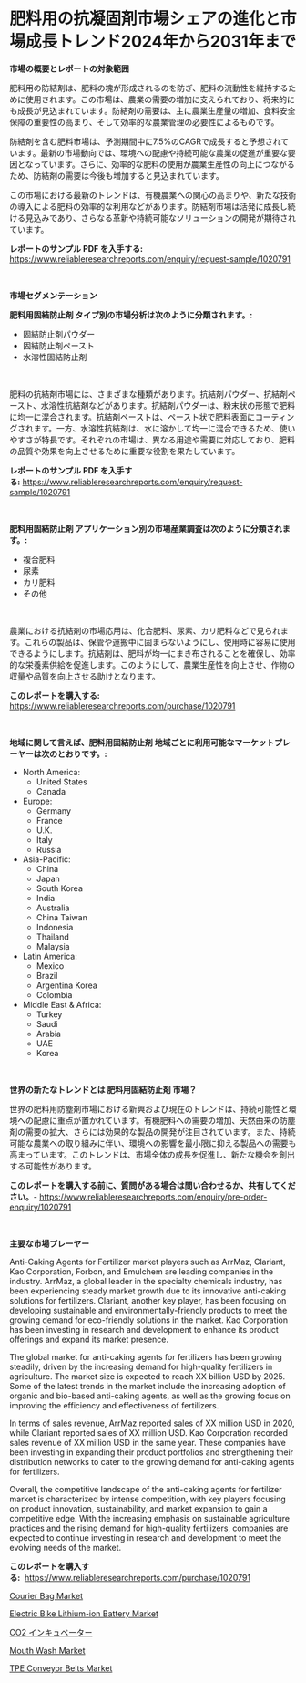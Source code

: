 <p><h1>肥料用の抗凝固剤市場シェアの進化と市場成長トレンド2024年から2031年まで</h1></p><p><strong>市場の概要とレポートの対象範囲</strong></p>
<p><p>肥料用の防結剤は、肥料の塊が形成されるのを防ぎ、肥料の流動性を維持するために使用されます。この市場は、農業の需要の増加に支えられており、将来的にも成長が見込まれています。防結剤の需要は、主に農業生産量の増加、食料安全保障の重要性の高まり、そして効率的な農業管理の必要性によるものです。</p><p>防結剤を含む肥料市場は、予測期間中に7.5%のCAGRで成長すると予想されています。最新の市場動向では、環境への配慮や持続可能な農業の促進が重要な要因となっています。さらに、効率的な肥料の使用が農業生産性の向上につながるため、防結剤の需要は今後も増加すると見込まれています。</p><p>この市場における最新のトレンドは、有機農業への関心の高まりや、新たな技術の導入による肥料の効率的な利用などがあります。防結剤市場は活発に成長し続ける見込みであり、さらなる革新や持続可能なソリューションの開発が期待されています。</p></p>
<p><strong>レポートのサンプル PDF を入手する:</strong> <a href="https://www.reliableresearchreports.com/enquiry/request-sample/1020791">https://www.reliableresearchreports.com/enquiry/request-sample/1020791</a></p>
<p>&nbsp;</p>
<p><strong>市場セグメンテーション</strong></p>
<p><strong>肥料用固結防止剤 タイプ別の市場分析は次のように分類されます。:</strong></p>
<p><ul><li>固結防止剤パウダー</li><li>固結防止剤ペースト</li><li>水溶性固結防止剤</li></ul></p>
<p>&nbsp;</p>
<p><p>肥料の抗結剤市場には、さまざまな種類があります。抗結剤パウダー、抗結剤ペースト、水溶性抗結剤などがあります。抗結剤パウダーは、粉末状の形態で肥料に均一に混合されます。抗結剤ペーストは、ペースト状で肥料表面にコーティングされます。一方、水溶性抗結剤は、水に溶かして均一に混合できるため、使いやすさが特長です。それぞれの市場は、異なる用途や需要に対応しており、肥料の品質や効果を向上させるために重要な役割を果たしています。</p></p>
<p><strong>レポートのサンプル PDF を入手する:</strong>&nbsp;<a href="https://www.reliableresearchreports.com/enquiry/request-sample/1020791">https://www.reliableresearchreports.com/enquiry/request-sample/1020791</a></p>
<p>&nbsp;</p>
<p><strong> 肥料用固結防止剤 アプリケーション別の市場産業調査は次のように分類されます。:</strong></p>
<p><ul><li>複合肥料</li><li>尿素</li><li>カリ肥料</li><li>その他</li></ul></p>
<p>&nbsp;</p>
<p><p>農業における抗結剤の市場応用は、化合肥料、尿素、カリ肥料などで見られます。これらの製品は、保管や運搬中に固まらないようにし、使用時に容易に使用できるようにします。抗結剤は、肥料が均一にまき布されることを確保し、効率的な栄養素供給を促進します。このようにして、農業生産性を向上させ、作物の収量や品質を向上させる助けとなります。</p></p>
<p><strong>このレポートを購入する:</strong>&nbsp; <a href="https://www.reliableresearchreports.com/purchase/1020791">https://www.reliableresearchreports.com/purchase/1020791</a></p>
<p>&nbsp;</p>
<p><strong>地域に関して言えば、肥料用固結防止剤 地域ごとに利用可能なマーケットプレーヤーは次のとおりです。:</strong></p>
<p><ul>
    <li>
        North America:
        <ul>
            <li>United States</li>
            <li>Canada</li>
        </ul>
    </li>
    <li>
        Europe:
        <ul>
            <li>Germany</li>
            <li>France</li>
            <li>U.K.</li>
            <li>Italy</li>
            <li>Russia</li>
        </ul>
    </li>
    <li>
        Asia-Pacific:
        <ul>
            <li>China</li>
            <li>Japan</li>
            <li>South Korea</li>
            <li>India</li>
            <li>Australia</li>
            <li>China Taiwan</li>
            <li>Indonesia</li>
            <li>Thailand</li>
            <li>Malaysia</li>
        </ul>
    </li>
    <li>
        Latin America:
        <ul>
            <li>Mexico</li>
            <li>Brazil</li>
            <li>Argentina Korea</li>
            <li>Colombia</li>
        </ul>
    </li>
    <li>
        Middle East & Africa:
        <ul>
            <li>Turkey</li>
            <li>Saudi</li>
            <li>Arabia</li>
            <li>UAE</li>
            <li>Korea</li>
        </ul>
    </li>
    </ul></p>
<p>&nbsp;</p>
<p><strong>世界の新たなトレンドとは 肥料用固結防止剤 市場？</strong></p>
<p><p>世界の肥料用防塵剤市場における新興および現在のトレンドは、持続可能性と環境への配慮に重点が置かれています。有機肥料への需要の増加、天然由来の防塵剤の需要の拡大、さらには効果的な製品の開発が注目されています。また、持続可能な農業への取り組みに伴い、環境への影響を最小限に抑える製品への需要も高まっています。このトレンドは、市場全体の成長を促進し、新たな機会を創出する可能性があります。</p></p>
<p><strong>このレポートを購入する前に、質問がある場合は問い合わせるか、共有してください。</strong>- <a href="https://www.reliableresearchreports.com/enquiry/pre-order-enquiry/1020791">https://www.reliableresearchreports.com/enquiry/pre-order-enquiry/1020791</a></p>
<p>&nbsp;</p>
<p><strong>主要な市場プレーヤー</strong></p>
<p><p>Anti-Caking Agents for Fertilizer market players such as ArrMaz, Clariant, Kao Corporation, Forbon, and Emulchem are leading companies in the industry. ArrMaz, a global leader in the specialty chemicals industry, has been experiencing steady market growth due to its innovative anti-caking solutions for fertilizers. Clariant, another key player, has been focusing on developing sustainable and environmentally-friendly products to meet the growing demand for eco-friendly solutions in the market. Kao Corporation has been investing in research and development to enhance its product offerings and expand its market presence.</p><p>The global market for anti-caking agents for fertilizers has been growing steadily, driven by the increasing demand for high-quality fertilizers in agriculture. The market size is expected to reach XX billion USD by 2025. Some of the latest trends in the market include the increasing adoption of organic and bio-based anti-caking agents, as well as the growing focus on improving the efficiency and effectiveness of fertilizers.</p><p>In terms of sales revenue, ArrMaz reported sales of XX million USD in 2020, while Clariant reported sales of XX million USD. Kao Corporation recorded sales revenue of XX million USD in the same year. These companies have been investing in expanding their product portfolios and strengthening their distribution networks to cater to the growing demand for anti-caking agents for fertilizers.</p><p>Overall, the competitive landscape of the anti-caking agents for fertilizer market is characterized by intense competition, with key players focusing on product innovation, sustainability, and market expansion to gain a competitive edge. With the increasing emphasis on sustainable agriculture practices and the rising demand for high-quality fertilizers, companies are expected to continue investing in research and development to meet the evolving needs of the market.</p></p>
<p><strong>このレポートを購入する:</strong>&nbsp;&nbsp;<a href="https://www.reliableresearchreports.com/purchase/1020791">https://www.reliableresearchreports.com/purchase/1020791</a></p>
<p><p><a href="https://three-jumbo-f6d.notion.site/Courier-Bag-Market-Centers-on-Aspects-such-as-Market-Growth-Market-Share-Market-Opportunity-and-P-a1ed866203234358967889823caee3e7">Courier Bag Market</a></p><p><a href="https://view.publitas.com/reportprime-1/electric-bike-lithium-ion-battery-market-research-report-reveals-the-latest-trends-and-opportunities-of-this-market-for-period-from-2024-2031/">Electric Bike Lithium-ion Battery Market</a></p><p><a href="https://github.com/bevdtkn4419963/Market-Research-Report-List-1/blob/main/2407059189798.md">CO2 インキュベーター</a></p><p><a href="https://issuu.com/reportprime-2/docs/mouth-wash-market-size-2030.pptx">Mouth Wash Market</a></p><p><a href="https://view.publitas.com/reportprime-1/tpe-conveyor-belts-market-dynamics-2023-2030-also-about-its-market-trends-projections-and-opportunities/">TPE Conveyor Belts Market</a></p></p>